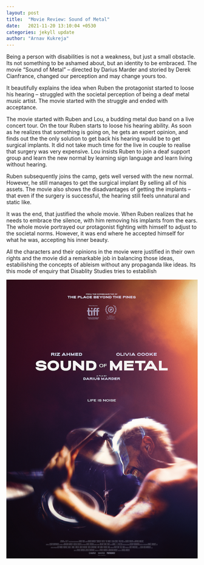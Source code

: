 ```yaml
---
layout: post
title:  "Movie Review: Sound of Metal"
date:   2021-11-20 13:10:04 +0530
categories: jekyll update
author: "Arnav Kukreja"
---
```

Being a person with disabilities is not a weakness, but just a small obstacle. Its not something to be ashamed about, but an identity to be embraced. The movie “Sound of Metal” – directed by Darius Marder and storied by Derek Cianfrance, changed our perception and may change yours too.

It beautifully explains the idea when Ruben the protagonist started to loose his hearing – struggled with the societal perception of being a deaf metal music artist. The movie started with the struggle and ended with acceptance.

The movie started with Ruben and Lou, a budding metal duo band on a live concert tour. On the tour Ruben starts to loose his hearing ability. As soon as he realizes that something is going on, he gets an expert opinion, and finds out the the only solution to get back his hearing would be to get surgical implants. It did not take much time for the live in couple to realise that surgery was very expensive. Lou insists Ruben to join a deaf support group and learn the new normal by learning sign language and learn living without hearing.

Ruben subsequently joins the camp, gets well versed with the new normal. However, he still manages to get the surgical implant By selling all of his assets. The movie also shows the disadvantages of getting the implants – that even if the surgery is successful, the hearing still feels unnatural and static like.

It was the end, that justified the whole movie. When Ruben realizes that he needs to embrace the silence, with him removing his implants from the ears. The whole movie portrayed our protagonist fighting with himself to adjust to the societal norms. However, it was end where he accepted himself for what he was, accepting his inner beauty.

All the characters and their opinions in the movie were justified in their own rights and the movie did a remarkable job in balancing those ideas, estabilishing the concepts of ableism without any propaganda like ideas. Its this mode of enquiry that Disablity Studies tries to estabilish

![Sound-of-metal]( /assets/images/test.png "Poster: Sound of Metal")